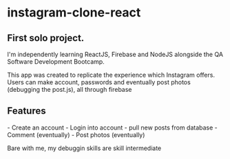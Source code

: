 <h1>instagram-clone-react</h1>

<h2>First solo project.</h2>

<p>I'm independently learning ReactJS, Firebase and NodeJS alongside the QA Software Development Bootcamp.</p>

<p>This app was created to replicate the experience which Instagram offers. Users can make account, passwords and eventually post photos (debugging the post.js), all through firebase</p>

<h2>Features</h2>

<p> - Create an account
    - Login into account
    - pull new posts from database
    - Comment (eventually)
    - Post photos (eventually)
    
Bare with me, my debuggin skills are skill intermediate  
</p>
